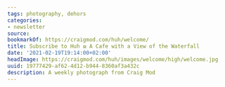 ```yaml
---
tags: photography, dehors
categories:
- newsletter
source:
bookmarkOf: https://craigmod.com/huh/welcome/
title: Subscribe to Huh ⧇ A Cafe with a View of the Waterfall
date: '2021-02-19T19:14:00+02:00'
headImage: https://craigmod.com/huh/images/welcome/high/welcome.jpg
uuid: 19777429-af62-4d12-b944-8360af3a432c
description: A weekly photograph from Craig Mod
---
```

